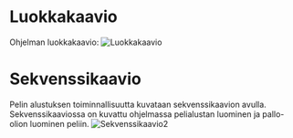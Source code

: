 # Luokkakaavio
Ohjelman luokkakaavio:
![Luokkakaavio](https://user-images.githubusercontent.com/73749539/115287940-84605880-a159-11eb-9321-f628d73d1918.png)

# Sekvenssikaavio
Pelin alustuksen toiminnallisuutta kuvataan sekvenssikaavion avulla. Sekvenssikaaviossa on kuvattu ohjelmassa pelialustan luominen ja pallo-olion luominen peliin. 
![Sekvenssikaavio2](https://user-images.githubusercontent.com/73749539/116285659-06263680-a797-11eb-80bc-7f61f30ffd8f.png)



